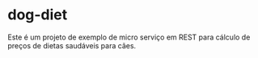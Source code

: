 # dog-diet
Este é um projeto de exemplo de micro serviço em REST para cálculo de preços de dietas saudáveis para cães. 
